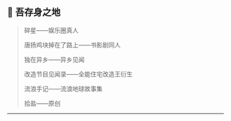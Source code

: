 ## 🐾 吾存身之地

> 碎星——娱乐圈真人
>
> 唐扬鸡块掉在了路上——书影剧同人
>
> 独在异乡——异乡见闻
>
> 改造节目见闻录——全能住宅改造王衍生
>
> 流浪手记——流浪地球故事集
>
> 拾盐——原创

---

